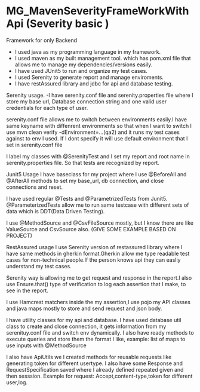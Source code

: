 # MG_MavenSeverityFrameWorkWithApi (Severity basic )


Framework for only Backend
- I used java as my programming language in my framework.
- I used maven as my built management tool. which has pom.xml file that allows me to manage my dependencies/versions easily.
- I have used JUnit5  to run and organize my test cases.
- I used Serenity to generate report and manage enviroments.
- I have restAssured library and jdbc for api and database testing.

Serenity usage.
  -I have serenity.conf file and serenity.properties file where I store my base url,
  Database connection string and one valid user credentials for each type of user.

  serenity.conf file allows me to switch between environments easily.I have same keyname with diffenrent environments so that when I want to switch I use 
  mvn clean verify -dEnvironment=...(qa2) and it runs my test cases against to env I used.
  If I dont specify it will use default environment that I set in serenity.conf file 

  I label my classes with @SerenityTest and I set my report and root name in serenity.properties file. So that tests are recognized by report.

Junit5 Usage
  I have baseclass for my project where I use @BeforeAll and @AfterAll methods to set my base_url, db connection, and close connections and reset.

  I have used regular @Tests and @ParametrizedTests from Junit5.
  @ParameterizedTests allow me to run same testcase with different sets of data which is DDT(Data Driven Testing).

  I use @MethodSource and @CsvFileSource mostly, but I know there are like ValueSource and CsvSource also. (GIVE SOME EXAMPLE BASED ON PROJECT)

RestAssured usage 
  I use Serenity version of restassured library where I have same methods in gherkin format.Gherkin allow me type readable test cases for non-technical people.If the person knows api they can easliy understand my test cases. 

  Serenity way is allowing me to get request and response in the report.I also use Ensure.that() type of verification to log each assertion that I make, to see in the report.

  I use Hamcrest matchers inside the my assertion,I use pojo my  API classes and java maps mostly to store and send request and json body.

  I have utility classes for my api and database.
  I have used database util class to create and close connection, it gets information from my serenituy.conf file and switch env dynamically. I also have ready methods to execute queries and store them the format I like,
    example: list of maps to use inputs with @MethodSource

  I also have ApiUtils we I created methods for reusable requests like generating token for different usertype. I also have some Response and RequestSpecification saved where I already defined repeated given and then sesssion. 
    Example for request: Accept,content-type,token for different user,log.
